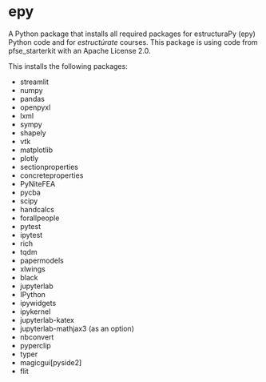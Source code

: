 # epy
A Python package that installs all required packages for estructuraPy (epy) Python code and for _estructúrate_ courses.
This package is using code from pfse_starterkit with an Apache License 2.0. 

This installs the following packages:

* streamlit
* numpy
* pandas
* openpyxl
* lxml
* sympy
* shapely
* vtk
* matplotlib
* plotly
* sectionproperties
* concreteproperties
* PyNiteFEA
* pycba
* scipy
* handcalcs
* forallpeople
* pytest
* ipytest
* rich
* tqdm
* papermodels
* xlwings
* black
* jupyterlab
* IPython
* ipywidgets
* ipykernel
* jupyterlab-katex
* jupyterlab-mathjax3 (as an option)
* nbconvert
* pyperclip
* typer
* magicgui[pyside2]
* flit
